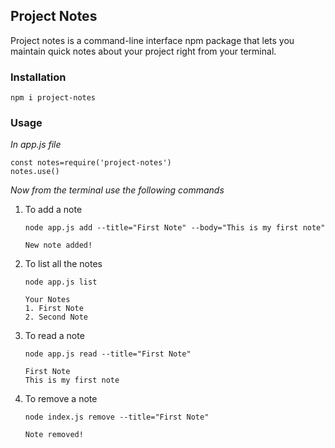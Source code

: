 ## Project Notes

Project notes is a command-line interface npm package that lets you maintain quick notes about your project right from your terminal.

### Installation

    npm i project-notes

### Usage

_In app.js file_

    const notes=require('project-notes')
    notes.use()

_Now from the terminal use the following commands_

1. To add a note

   `node app.js add --title="First Note" --body="This is my first note"`

   `New note added!`

2. To list all the notes

   `node app.js list`

   ```
   Your Notes
   1. First Note
   2. Second Note
   ```

3. To read a note

   `node app.js read --title="First Note"`

   ```
   First Note
   This is my first note
   ```

4. To remove a note

   `node index.js remove --title="First Note"`

   ```
   Note removed!
   ```
